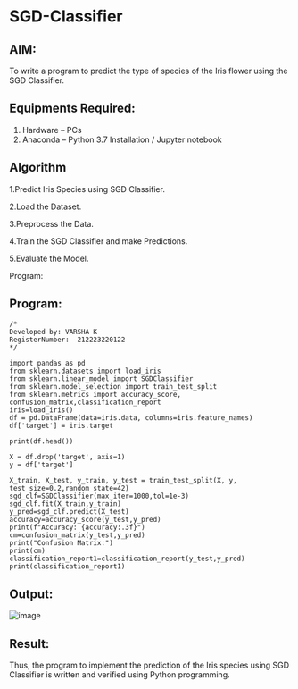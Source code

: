 # SGD-Classifier
## AIM:
To write a program to predict the type of species of the Iris flower using the SGD Classifier.

## Equipments Required:
1. Hardware – PCs
2. Anaconda – Python 3.7 Installation / Jupyter notebook

## Algorithm
1.Predict Iris Species using SGD Classifier.

2.Load the Dataset.

3.Preprocess the Data.

4.Train the SGD Classifier and make Predictions.

5.Evaluate the Model.

Program:
## Program:
```
/*
Developed by: VARSHA K 
RegisterNumber:  212223220122
*/
```
```
import pandas as pd
from sklearn.datasets import load_iris
from sklearn.linear_model import SGDClassifier
from sklearn.model_selection import train_test_split
from sklearn.metrics import accuracy_score, confusion_matrix,classification_report
iris=load_iris()
df = pd.DataFrame(data=iris.data, columns=iris.feature_names)
df['target'] = iris.target

print(df.head())

X = df.drop('target', axis=1)
y = df['target']

X_train, X_test, y_train, y_test = train_test_split(X, y, test_size=0.2,random_state=42)
sgd_clf=SGDClassifier(max_iter=1000,tol=1e-3)
sgd_clf.fit(X_train,y_train)
y_pred=sgd_clf.predict(X_test)
accuracy=accuracy_score(y_test,y_pred)
print(f"Accuracy: {accuracy:.3f}")
cm=confusion_matrix(y_test,y_pred)
print("Confusion Matrix:")
print(cm)
classification_report1=classification_report(y_test,y_pred)
print(classification_report1)
```

## Output:
![image](https://github.com/user-attachments/assets/dfb46296-1c69-43f6-af3a-35a16df92f9a)


## Result:
Thus, the program to implement the prediction of the Iris species using SGD Classifier is written and verified using Python programming.


